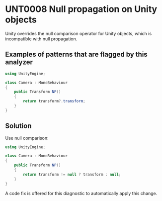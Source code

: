 # UNT0008 Null propagation on Unity objects

Unity overrides the null comparison operator for Unity objects, which is incompatible with null propagation.

## Examples of patterns that are flagged by this analyzer

```csharp
using UnityEngine;

class Camera : MonoBehaviour
{
	public Transform NP()
	{
		return transform?.transform;
	}
}
```

## Solution

Use null comparison:

```csharp
using UnityEngine;

class Camera : MonoBehaviour
{
	public Transform NP()
	{
		return transform != null ? transform : null;
	}
}
```

A code fix is offered for this diagnostic to automatically apply this change.